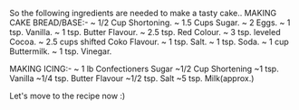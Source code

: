 So the following ingredients are needed to make a tasty cake..
MAKING CAKE BREAD/BASE:-
~ 1/2 Cup Shortoning.
~ 1.5 Cups Sugar.
~ 2 Eggs.
~ 1 tsp. Vanilla.
~ 1 tsp. Butter Flavour.
~ 2.5 tsp. Red Colour.
~ 3 tsp. leveled Cocoa.
~ 2.5 cups shifted Coko Flavour.
~ 1 tsp. Salt.
~ 1 tsp. Soda.
~ 1 cup Buttermilk.
~ 1 tsp. Vinegar.

MAKING ICING:-
~ 1 lb Confectioners Sugar 
~1/2 Cup Shortening
~1 tsp. Vanilla
~1/4 tsp. Butter Flavour
~1/2 tsp. Salt
~5 tsp. Milk(approx.)

Let's move to the recipe now :)